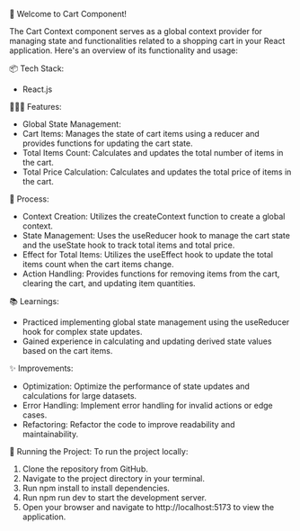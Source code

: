 🎉 Welcome to Cart Component!

The Cart Context component serves as a global context provider for managing state and functionalities related to a shopping cart in your React application. Here's an overview of its functionality and usage:

📦 Tech Stack:
* React.js

👩🏽‍🍳 Features:
* Global State Management:
* Cart Items: Manages the state of cart items using a reducer and provides functions for updating the cart state.
* Total Items Count: Calculates and updates the total number of items in the cart.
* Total Price Calculation: Calculates and updates the total price of items in the cart.

💭 Process:
* Context Creation: Utilizes the createContext function to create a global context.
* State Management: Uses the useReducer hook to manage the cart state and the useState hook to track total items and total price.
* Effect for Total Items: Utilizes the useEffect hook to update the total items count when the cart items change.
* Action Handling: Provides functions for removing items from the cart, clearing the cart, and updating item quantities.

📚 Learnings:
* Practiced implementing global state management using the useReducer hook for complex state updates.
* Gained experience in calculating and updating derived state values based on the cart items.

✨ Improvements:
* Optimization: Optimize the performance of state updates and calculations for large datasets.
* Error Handling: Implement error handling for invalid actions or edge cases.
* Refactoring: Refactor the code to improve readability and maintainability.

🚦 Running the Project: To run the project locally:

1. Clone the repository from GitHub.
2. Navigate to the project directory in your terminal.
3. Run npm install to install dependencies.
4. Run npm run dev to start the development server.
5. Open your browser and navigate to http://localhost:5173 to view the application.